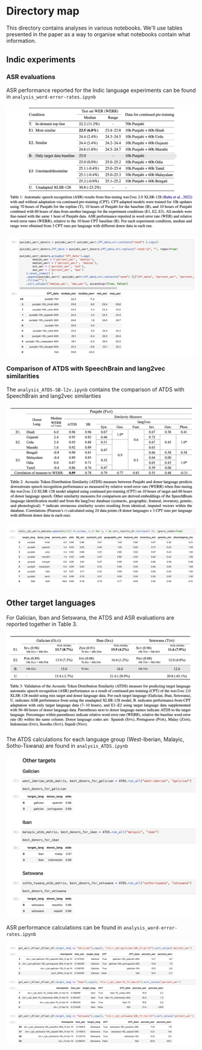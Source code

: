 # Directory map

This directory contains analyses in various notebooks. We'll use tables presented in the paper as a way to organise what notebooks contain what information.

## Indic experiments

### ASR evaluations

ASR performance reported for the Indic language experiments can be found in `analysis_word-error-rates.ipynb`

![](table-1.png)

![](table-1-source.png)

### Comparison of ATDS with SpeechBrain and lang2vec similarities

The `analysis_ATDS-SB-l2v.ipynb` contains the comparison of ATDS with SpeechBrain and lang2vec similarities

![](table-2.png)

![](table-2-source.png)

## Other target languages

For Galician, Iban and Setswana, the ATDS and ASR evaluations are reported together in Table 3.

![](table-3.png)

The ATDS calculations for each language group (West-Iberian, Malayic, Sotho-Tswana) are found in `analysis_ATDS.ipynb`

![](table-3-atds-source.png)

ASR performance calculations can be found in `analysis_word-error-rates.ipynb`

![](table-3-source.png)
